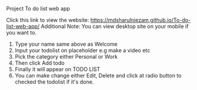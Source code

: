 ﻿Project To do list web app

Click this link to view the website: https://mdsharulniezam.github.io/To-do-list-web-app/
Additional Note: You can view desktop site on your mobile if you want to.

1. Type your name same above as Welcome
2. Input your todolist on placeholder e.g make a video etc
3. Pick the category either Personal or Work
4. Then click Add todo
5. Finally it will appear on TODO LIST
6. You can make change either Edit, Delete and click at radio button to checked the todolist if it's done.
